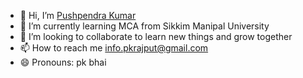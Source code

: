 - 👋 Hi, I’m <a href="https://bit.ly/m/Pknatic" target="_blank" rel="noopener noreferrer" >Pushpendra Kumar</a>
- 🌱 I’m currently learning MCA from Sikkim Manipal University
- 💞️ I’m looking to collaborate to learn new things and grow together 
- 📫 How to reach me info.pkrajput@gmail.com
- 😄 Pronouns: pk bhai
